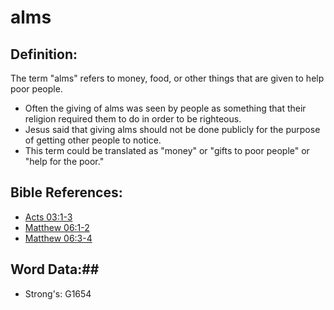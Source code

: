 # alms #

## Definition: ##

The term "alms" refers to money, food, or other things that are given to help poor people.

* Often the giving of alms was seen by people as something that their religion required them to do in order to be righteous.
* Jesus said that giving alms should not be done publicly for the purpose of getting other people to notice. 
* This term could be translated as "money" or "gifts to poor people" or "help for the poor."

## Bible References: ##

* [Acts 03:1-3](rc://en/tn/help/act/03/01)
* [Matthew 06:1-2](rc://en/tn/help/mat/06/01)
* [Matthew 06:3-4](rc://en/tn/help/mat/06/03)

## Word Data:##

* Strong's: G1654

